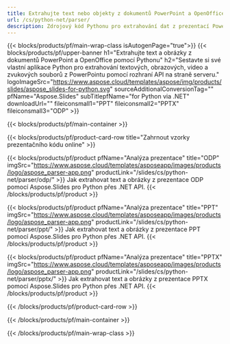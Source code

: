 ```yaml
---
title: Extrahujte text nebo objekty z dokumentů PowerPoint a OpenOffice pomocí Pythonu
url: /cs/python-net/parser/
description: Zdrojový kód Pythonu pro extrahování dat z prezentací PowerPoint a OpenOffice.
---
```


{{< blocks/products/pf/main-wrap-class isAutogenPage="true">}}
{{< blocks/products/pf/upper-banner h1="Extrahujte text a obrázky z dokumentů PowerPoint a OpenOffice pomocí Pythonu" h2="Sestavte si své vlastní aplikace Python pro extrahování textových, obrazových, video a zvukových souborů z PowerPointu pomocí rozhraní API na straně serveru." logoImageSrc="https://www.aspose.cloud/templates/aspose/img/products/slides/aspose_slides-for-python.svg" sourceAdditionalConversionTag="" pfName="Aspose.Slides" subTitlepfName="for Python via .NET" downloadUrl="" fileiconsmall1="PPT" fileiconsmall2="PPTX" fileiconsmall3="ODP" >}}

{{< blocks/products/pf/main-container >}}

{{< blocks/products/pf/product-card-row title="Zahrnout vzorky prezentačního kódu online" >}}

{{< blocks/products/pf/product pfName="Analýza prezentace" title="ODP" imgSrc="https://www.aspose.cloud/templates/asposeapp/images/products/logo/aspose_parser-app.png" productLink="/slides/cs/python-net/parser/odp/" >}}
Jak extrahovat text a obrázky z prezentace ODP pomocí Aspose.Slides pro Python přes .NET API.
{{< /blocks/products/pf/product >}}

{{< blocks/products/pf/product pfName="Analýza prezentace" title="PPT" imgSrc="https://www.aspose.cloud/templates/asposeapp/images/products/logo/aspose_parser-app.png" productLink="/slides/cs/python-net/parser/ppt/" >}}
Jak extrahovat text a obrázky z prezentace PPT pomocí Aspose.Slides pro Python přes .NET API.
{{< /blocks/products/pf/product >}}

{{< blocks/products/pf/product pfName="Analýza prezentace" title="PPTX" imgSrc="https://www.aspose.cloud/templates/asposeapp/images/products/logo/aspose_parser-app.png" productLink="/slides/cs/python-net/parser/pptx/" >}}
Jak extrahovat text a obrázky z prezentace PPTX pomocí Aspose.Slides pro Python přes .NET API.
{{< /blocks/products/pf/product >}}



{{< /blocks/products/pf/product-card-row >}}

{{< /blocks/products/pf/main-container >}}
    
{{< /blocks/products/pf/main-wrap-class >}}